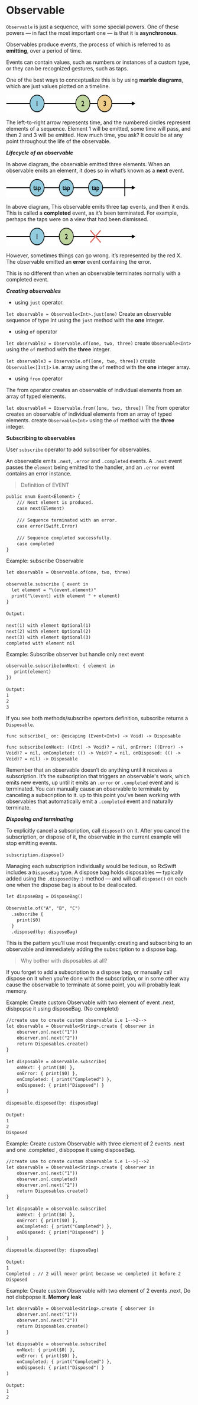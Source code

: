 # Observable


`Observable` is just a sequence, with some special powers. One of these powers — in fact the most important one — is that it is **asynchronous**. 

Observables produce events, the process of which is referred to as **emitting**, over a period of time.

Events can contain values, such as numbers or instances of a custom type, or they can be recognized gestures, such as taps.

One of the best ways to conceptualize this is by using **marble diagrams**, which are just values plotted on a timeline.

<img src="./Files/marble_diagrams.png" height="50" width="350">

The left-to-right arrow represents time, and the numbered circles represent elements of a sequence. Element 1 will be emitted, some time will pass, and then 2 and 3 will be emitted. How much time, you ask? It could be at any point throughout the life of the observable.

***Lifecycle of an observable***

In above diagram, the observable emitted three elements. When an observable emits an element, it does so in what’s known as a **next** event.

<img src="./Files/completed.png" height="50" width="350">

In above diagram, This observable emits three tap events, and then it ends. This is called a **completed** event, as it’s been terminated. For example, perhaps the taps were on a view that had been dismissed. 

<img src="./Files/error.png" height="50" width="350">

However, sometimes things can go wrong. it’s represented by the red X. The observable emitted an **error** event containing the error.

This is no different than when an observable terminates normally with a completed event.

***Creating observables***

* using `just` operator.

`let observable = Observable<Int>.just(one)` Create an observable sequence of type Int using the `just` method with the **one** integer.

* using `of` operator

`let observable2 = Observable.of(one, two, three)` create `Observable<Int>` using the `of` method with the **three** integer.
  
`let observable3 = Observable.of([one, two, three])` create `Observable<[Int]>` i.e. array using the `of` method with the **one** integer array.
  
* using `from` operator

The from operator creates an observable of individual elements from an array of typed elements.
 
`let observable4 = Observable.from([one, two, three])` The from operator creates an observable of individual elements from an array of typed elements. create `Observable<Int>` using the `of` method with the **three** integer.


**Subscribing to observables**


User `subscribe` operator to add subscriber for observables.

An observable emits `.next`, `.error` and `.completed` events. A `.next` event passes the `element` being emitted to the handler, and an `.error` event contains an error instance.

> Definition of EVENT
>
```
public enum Event<Element> {
    /// Next element is produced.
    case next(Element)

    /// Sequence terminated with an error.
    case error(Swift.Error)

    /// Sequence completed successfully.
    case completed
}
```

Example: subscribe Observable

```
let observable = Observable.of(one, two, three)

observable.subscribe { event in
  let element = "\(event.element)"
  print("\(event) with element " + element)
}

Output:

next(1) with element Optional(1)
next(2) with element Optional(2)
next(3) with element Optional(3)
completed with element nil
```

Example: Subscribe observer but handle only next event
```
observable.subscribe(onNext: { element in
   print(element)
})

Output:
1
2
3
```

If you see both methods/subscribe opertors definition, subscribe returns a `Disposable`.

```
func subscribe(_ on: @escaping (Event<Int>) -> Void) -> Disposable
```

```
func subscribe(onNext: ((Int) -> Void)? = nil, onError: ((Error) -> Void)? = nil, onCompleted: (() -> Void)? = nil, onDisposed: (() -> Void)? = nil) -> Disposable
```

Remember that an observable doesn’t do anything until it receives a subscription. It’s the subscription that triggers an observable's work, which emits new events, up until it emits an `.error` or `.completed` event and is terminated. You can manually cause an observable to terminate by canceling a subscription to it. up to this point you’ve been working with observables that automatically emit a `.completed` event and naturally terminate.

***Disposing and terminating***

To explicitly cancel a subscription, call `dispose()` on it. After you cancel the subscription, or dispose of it, the observable in the current example will stop emitting events.


`subscription.dispose()`

Managing each subscription individually would be tedious, so RxSwift includes a `DisposeBag` type. A dispose bag holds disposables — typically added using the `.disposed(by:)` method — and will call `dispose()` on each one when the dispose bag is about to be deallocated. 

```
let disposeBag = DisposeBag()
  
Observable.of("A", "B", "C")
  .subscribe { 
    print($0)
  }
  .disposed(by: disposeBag)
```
This is the pattern you’ll use most frequently: creating and subscribing to an observable and immediately adding the subscription to a dispose bag.

> Why bother with disposables at all?

If you forget to add a subscription to a dispose bag, or manually call dispose on it when you’re done with the subscription, or in some other way cause the observable to terminate at some point, you will probably leak memory.

Example: Create custom Observable<String> with two element of event .next, disbpopse it using disposeBag. (No completd)

```
//create use to create custom observable i.e 1-->2-->
let observable = Observable<String>.create { observer in
    observer.on(.next("1"))
    observer.on(.next("2"))
    return Disposables.create()
}
        
let disposable = observable.subscribe(
    onNext: { print($0) },
    onError: { print($0) },
    onCompleted: { print("Completed") },
    onDisposed: { print("Disposed") }
)
        
disposable.disposed(by: disposeBag)

Output:
1
2
Disposed
```

Example: Create custom Observable<String> with three element of 2 events .next and one .completed , disbpopse it using disposeBag.

```
//create use to create custom observable i.e 1-->|-->2
let observable = Observable<String>.create { observer in
    observer.on(.next("1"))
    observer.on(.completed)
    observer.on(.next("2"))
    return Disposables.create()
}
        
let disposable = observable.subscribe(
    onNext: { print($0) },
    onError: { print($0) },
    onCompleted: { print("Completed") },
    onDisposed: { print("Disposed") }
)
        
disposable.disposed(by: disposeBag)

Output:
1
Completed ; // 2 will never print because we completed it before 2
Disposed
```
Example: Create custom Observable<String> with two element of 2 events .next, Do not disbpopse it.  **Memory leak**

```
let observable = Observable<String>.create { observer in
    observer.on(.next("1"))
    observer.on(.next("2"))
    return Disposables.create()
}
        
let disposable = observable.subscribe(
    onNext: { print($0) },
    onError: { print($0) },
    onCompleted: { print("Completed") },
    onDisposed: { print("Disposed") }
)

Output:
1
2
```


